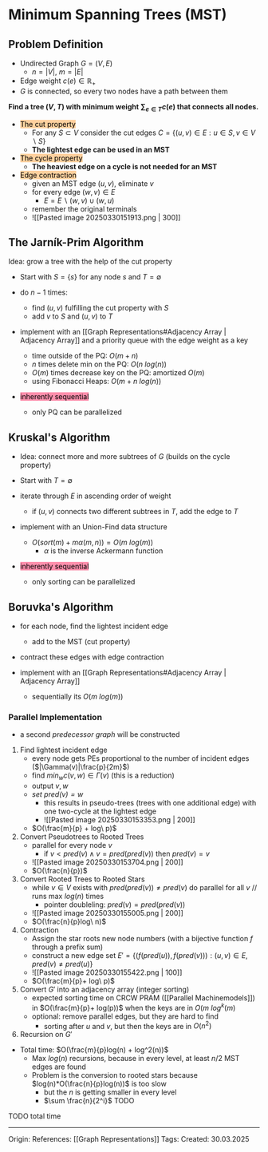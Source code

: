 # Minimum Spanning Trees (MST)

## Problem Definition

- Undirected Graph $G = (V, E)$ 
	- $n = |V|$, $m = |E|$
- Edge weight  $c(e) \in \mathbb{R}_+$ 
- $G$ is connected, so every two nodes have a path between them

**Find a tree $(V, T)$ with minimum weight $\sum_{e \in T} c(e)$ that connects all nodes.**

- <mark style="background: #FFB86CA6;">The cut property</mark>
	- For any $S \subset V$ consider the cut edges $C = \{(u, v) \in E : u \in S, v \in V \backslash S\}$
	- **The lightest edge can be used in an MST**
- <mark style="background: #FFB86CA6;">The cycle property</mark>
	- **The heaviest edge on a cycle is not needed for an MST**
- <mark style="background: #FFB86CA6;">Edge contraction</mark>
	- given an MST edge $(u,v)$, eliminate $v$
	- for every edge $(w,v) \in E$
		- $E = E \backslash (w, v) \cup (w, u)$
	- remember the original terminals
	- ![[Pasted image 20250330151913.png | 300]]

## The Jarník-Prim Algorithm

Idea: grow a tree with the help of the cut property

 - Start with $S = \{s\}$ for any node $s$ and $T = \emptyset$ 
 - do $n-1$ times: 
	 - find $(u,v)$ fulfilling the cut property with $S$
	 - add $v$ to $S$ and $(u,v)$ to $T$

- implement with an [[Graph Representations#Adjacency Array | Adjacency Array]] and a priority queue with the edge weight as a key
	- time outside of the PQ: $O(m+n)$
	- $n$ times delete min on the PQ: $O(n\ log(n))$
	- $O(m)$ times decrease key on the PQ: amortized $O(m)$
	- using Fibonacci Heaps: $O(m + n\ log(n))$ 
- <mark style="background: #FF5582A6;">inherently sequential</mark>
	- only PQ can be parallelized

## Kruskal's Algorithm

- Idea: connect more and more subtrees of $G$ (builds on the cycle property)

- Start with $T = \emptyset$
- iterate through $E$ in ascending order of weight
	- if $(u,v)$ connects two different subtrees in $T$, add the edge to $T$

- implement with an Union-Find data structure
	- $O(sort(m) + m\alpha(m, n)) = O(m\ log(m))$
		- $\alpha$ is the inverse Ackermann function
- <mark style="background: #FF5582A6;">inherently sequential</mark>
	- only sorting can be parallelized

## Boruvka's Algorithm

 - for each node, find the lightest incident edge
	 - add to the MST (cut property)
- contract these edges with edge contraction

- implement with an [[Graph Representations#Adjacency Array | Adjacency Array]] 
	- sequentially its $O(m\ log(m))$

### Parallel Implementation

- a second *predecessor graph* will be constructed

1. Find lightest incident edge
	- every node gets PEs proportional to the number of incident edges ($|\Gamma(v)|\frac{p}{2m}$) 
	- find $min_w c(v,w) \in \Gamma(v)$ (this is a reduction)
	- output $v, w$
	- *set $pred(v) = w$*
		- this results in pseudo-trees (trees with one additional edge) with one two-cycle at the lightest edge
		- ![[Pasted image 20250330153353.png | 200]]
	- $O(\frac{m}{p} + log\ p)$
2. Convert Pseudotrees to Rooted Trees 
	- parallel for every node $v$
		- if $v < pred(v) \wedge v = pred(pred(v))$ then $pred(v) = v$
	- ![[Pasted image 20250330153704.png | 200]]
	- $O(\frac{n}{p})$ 
3. Convert Rooted Trees to Rooted Stars
	- while $v \in V$ exists with $pred(pred(v)) \neq pred(v)$ do parallel for all $v$ // runs max $log(n)$ times
		- pointer doubleling: $pred(v) = pred(pred(v))$
	- ![[Pasted image 20250330155005.png | 200]]
	- $O(\frac{n}{p}log\ n)$
4. Contraction
	- Assign the star roots new node numbers (with a bijective function $f$ through a prefix sum)
	- construct a new edge set $E' = \{(f(pred(u)), f(pred(v))): (u,v) \in E, pred(v) \neq pred(u)\}$
	- ![[Pasted image 20250330155422.png | 100]]
	- $O(\frac{m}{p}+ log\ p)$
5. Convert $G'$ into an adjacency array (integer sorting)
	- expected sorting time on CRCW PRAM ([[Parallel Machinemodels]]) in $O(\frac{m}{p}+ log(p))$ when the keys are in $O(m\ log^k(m)$
	- optional: remove parallel edges, but they are hard to find
		- sorting after $u$ and $v$, but then the keys are in $O(n^2)$
6. Recursion on $G'$ 

- Total time: $O(\frac{m}{p}log(n) + log^2(n))$
	- Max $log(n)$ recursions, because in every level, at least $n/2$ MST edges are found
	- Problem is the conversion to rooted stars because $log(n)*O(\frac{n}{p}log(n))$ is too slow
		- but the $n$ is getting smaller in every level
		- $\sum \frac{n}{2^i}$ TODO

TODO total time

---

Origin: 
References: [[Graph Representations]]
Tags: 
Created: 30.03.2025

